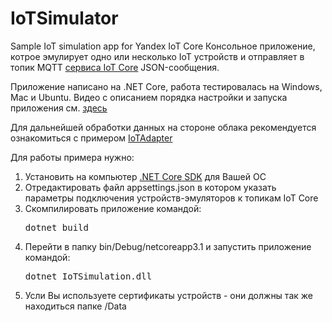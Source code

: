 # IoTSimulator
Sample IoT simulation app for Yandex IoT Core
Консольное приложение, котрое эмулирует одно или несколько IoT устройств и отправляет в топик MQTT 
<a href="https://cloud.yandex.ru/docs/iot-core/">сервиса IoT Core</a>  JSON-сообщения.

Приложение написано на .NET Core, работа тестировалась на Windows, Mac и Ubuntu.
Видео с описанием порядка настройки и запуска приложения см. <a href="https://youtu.be/xPsf3muVTTs">здесь</a>

Для дальнейшей обработки данных на стороне облака рекомендуется ознакомиться с примером 
<a href="https://github.com/MaxKhlupnov/IoTCoreAdapter">IoTAdapter</a>

Для работы примера нужно:
<ol>
<li>Установить на компьютер <a href='https://dotnet.microsoft.com/download'>.NET Core SDK</a> для Вашей ОС</li>
<li>Отредактировать файл appsettings.json в котором указать параметры подключения устройств-эмуляторов к топикам IoT Core</li>
<li>Скомпилировать приложение командой: <pre>dotnet build</pre></li>
<li>Перейти в папку bin/Debug/netcoreapp3.1 и запустить приложение командой: <pre>dotnet IoTSimulation.dll</pre></li>
<li>Усли Вы используете сертификаты устройств - они должны так же находиться папке /Data </li>
</ol>
